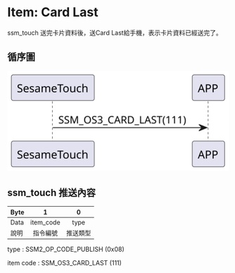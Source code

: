 # Item: Card Last

ssm_touch 送完卡片資料後，送Card Last給手機，表示卡片資料已經送完了。

## 循序圖
<p align="left" >
  <img src="../src/card_last/card_last.svg" alt="" title="">
</p>

## ssm_touch 推送內容
| Byte | 1         | 0    |
|-------|:---------:|:----:|
| Data  | item_code | type |
| 說明    | 指令編號      | 推送類型 |

type : SSM2_OP_CODE_PUBLISH (0x08)

item code : SSM_OS3_CARD_LAST (111)
